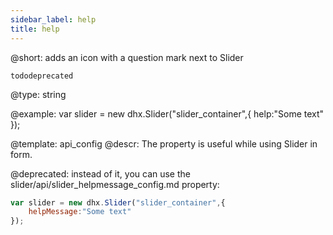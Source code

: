 ```yaml
---
sidebar_label: help
title: help
---          
```


@short: adds an icon with a question mark next to Slider

```tododeprecated ```

@type: string

@example: 
var slider = new dhx.Slider("slider_container",{
	help:"Some text"
});


@template:	api_config
@descr: 
The property is useful while using Slider in form.

@deprecated: instead of it, you can use the slider/api/slider_helpmessage_config.md property:

~~~js
var slider = new dhx.Slider("slider_container",{
	helpMessage:"Some text"
});
~~~

